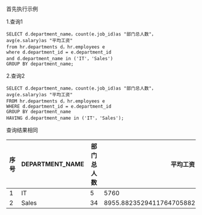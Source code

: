 首先执行示例

1.查询1
```
SELECT d.department_name，count(e.job_id)as "部门总人数"，
avg(e.salary)as "平均工资"
from hr.departments d，hr.employees e
where d.department_id = e.department_id
and d.department_name in ('IT'，'Sales')
GROUP BY department_name;
```


2.查询2

```
SELECT d.department_name，count(e.job_id)as "部门总人数"，
avg(e.salary)as "平均工资"
FROM hr.departments d，hr.employees e
WHERE d.department_id = e.department_id
GROUP BY department_name
HAVING d.department_name in ('IT'，'Sales');
```
查询结果相同

序号 | DEPARTMENT_NAME  | 部门总人数  | 平均工资
---|---|---|---
1 | IT | 5 | 5760
2 | Sales | 34 | 8955.882352941176470588235294117647058824

